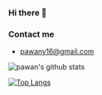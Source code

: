 ### Hi there 👋

<!--
**pawan9/pawan9** is a ✨ _special_ ✨ repository because its `README.md` (this file) appears on your GitHub profile.

Here are some ideas to get you started:

- 🔭 I’m currently working on ...
- 🌱 I’m currently learning ...
- 👯 I’m looking to collaborate on ...
- 🤔 I’m looking for help with ...
- 💬 Ask me about ...
- 📫 How to reach me: ...
- ⚡ Fun fact: ...
-->

### Contact me
<!-- - [Zhihu](https://www.zhihu.com/people/binli) -->
- <pawany16@gmail.com>

![pawan's github stats](https://github-readme-stats-xi-nine.vercel.app/api?username=pawan9&show_icons=true&theme=default&count_private=true&include_all_commits=true)

[![Top Langs](https://github-readme-stats.vercel.app/api/top-langs/?username=pawan9&layout=compact)](https://github.com/anuraghazra/github-readme-stats)
